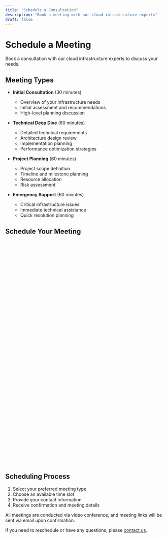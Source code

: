 ```yaml
---
title: "Schedule a Consultation"
description: "Book a meeting with our cloud infrastructure experts"
draft: false
---
```


# Schedule a Meeting

Book a consultation with our cloud infrastructure experts to discuss your needs.

## Meeting Types

- **Initial Consultation** (30 minutes)
  - Overview of your infrastructure needs
  - Initial assessment and recommendations
  - High-level planning discussion

- **Technical Deep Dive** (60 minutes)
  - Detailed technical requirements
  - Architecture design review
  - Implementation planning
  - Performance optimization strategies

- **Project Planning** (60 minutes)
  - Project scope definition
  - Timeline and milestone planning
  - Resource allocation
  - Risk assessment

- **Emergency Support** (60 minutes)
  - Critical infrastructure issues
  - Immediate technical assistance
  - Quick resolution planning

## Schedule Your Meeting

<div class="calendly-container">
    <div class="calendly-inline-widget" data-url="https://calendly.com/jalford00" style="min-width:320px;height:700px;"></div>
</div>
<script type="text/javascript" src="https://assets.calendly.com/assets/external/widget.js" async></script>

## Scheduling Process

1. Select your preferred meeting type
2. Choose an available time slot
3. Provide your contact information
4. Receive confirmation and meeting details

All meetings are conducted via video conference, and meeting links will be sent via email upon confirmation.

If you need to reschedule or have any questions, please [contact us](/contact). 
